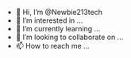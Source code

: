 - 👋 Hi, I’m @Newbie213tech
- 👀 I’m interested in ...
- 🌱 I’m currently learning ...
- 💞️ I’m looking to collaborate on ...
- 📫 How to reach me ...

<!---
Newbie213tech/Newbie213tech is a ✨ special ✨ repository because its `README.md` (this file) appears on your GitHub profile.
You can click the Preview link to take a look at your changes.
--->
